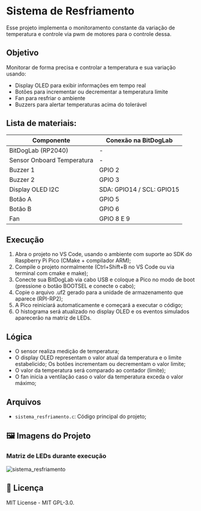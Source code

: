 # Sistema de Resfriamento 

Esse projeto implementa o monitoramento constante da variação de temperatura e controle via pwm de motores para o controle dessa.

## Objetivo

Monitorar de forma precisa e controlar a temperatura e sua variação usando:


- Display OLED para exibir informações em tempo real
- Botões para incrementar ou decrementar a temperatura limite
- Fan para resfriar o ambiente 
- Buzzers para alertar temperaturas acima do tolerável


##  Lista de materiais: 

| Componente                    | Conexão na BitDogLab      |
|-------------------------------|---------------------------|
| BitDogLab (RP2040)            | -                         |
| Sensor Onboard Temperatura    | -                         |
| Buzzer 1                      | GPIO 2                    |
| Buzzer 2                      | GPIO 3                    |
| Display OLED I2C              | SDA: GPIO14 / SCL: GPIO15 |
| Botão A                       | GPIO 5                    |
| Botão B                       | GPIO 6                    |
| Fan                           | GPIO 8 E 9                |


## Execução

1. Abra o projeto no VS Code, usando o ambiente com suporte ao SDK do Raspberry Pi Pico (CMake + compilador ARM);
2. Compile o projeto normalmente (Ctrl+Shift+B no VS Code ou via terminal com cmake e make);
3. Conecte sua BitDogLab via cabo USB e coloque a Pico no modo de boot (pressione o botão BOOTSEL e conecte o cabo);
4. Copie o arquivo .uf2 gerado para a unidade de armazenamento que aparece (RPI-RP2);
5. A Pico reiniciará automaticamente e começará a executar o código;
6. O histograma será atualizado no display OLED e os eventos simulados aparecerão na matriz de LEDs.

## Lógica

- O sensor realiza medição de temperatura;
- O display OLED representam o valor atual da temperatura e o limite estabelicido;
  Os botões incrementam ou decrementam o valor limite;
- O valor da temperatura será comparado ao contador (limite);
- O fan inicia a ventilação caso o valor da temperatura exceda o valor máximo;

##  Arquivos

- `sistema_resfriamento.c`: Código principal do projeto;

## 🖼️ Imagens do Projeto

### Matriz de LEDs durante execução
![sistema_resfriamento](./assets/images/Foto_projeto_resfriamento.jpg)


## 📜 Licença
MIT License - MIT GPL-3.0.
